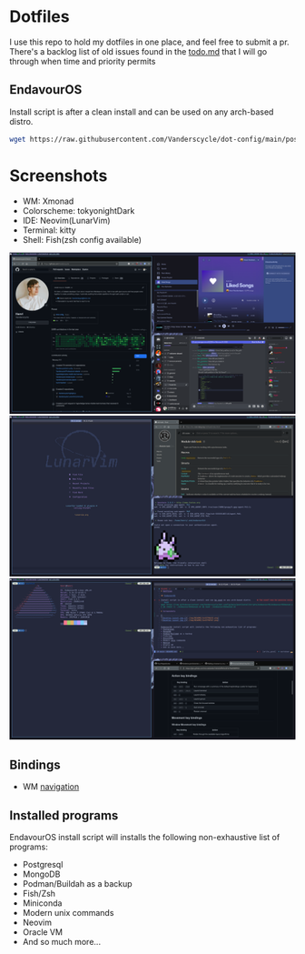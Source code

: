 # Dotfiles

I use this repo to hold my dotfiles in one place, and feel free to submit a pr.
There's a backlog list of old issues found in the [todo.md](./todo.md) that I will go through when time and priority permits

## EndavourOS

Install script is after a clean install and can be used on any arch-based distro.

```bash
wget https://raw.githubusercontent.com/Vanderscycle/dot-config/main/postInstallScripts/endeavourOS/endeavourOSXmonad.sh && chmod +x ./endeavourOSXmonad.sh && bash ./endeavourOSXmonad.sh -w xmonad -h
```

# Screenshots

- WM: Xmonad
- Colorscheme: tokyonightDark
- IDE: Neovim(LunarVim)
- Terminal: kitty
- Shell: Fish(zsh config available)

![Desktop layout img 1](./img/README/1645798633.png)
![Desktop layout img 2](./img/README/1645798767.png)
![Desktop layout img 2](./img/README/1645811450.png)

## Bindings

- WM [navigation](https://gist.github.com/micrub/aeebe7eb4d2df9e5e203e76a0fd89542)

## Installed programs

EndavourOS install script will installs the following non-exhaustive list of programs:

- Postgresql
- MongoDB
- Podman/Buildah as a backup
- Fish/Zsh
- Miniconda
- Modern unix commands
- Neovim
- Oracle VM
- And so much more...
